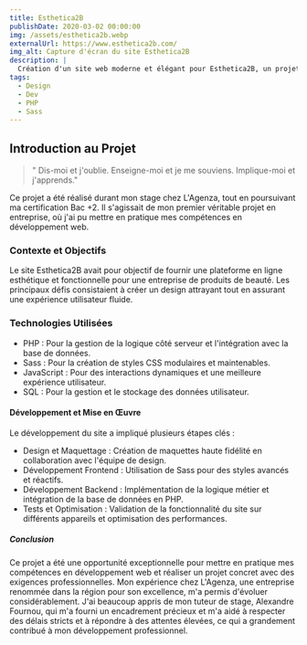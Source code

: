 ```yaml
---
title: Esthetica2B
publishDate: 2020-03-02 00:00:00
img: /assets/esthetica2b.webp
externalUrl: https://www.esthetica2b.com/
img_alt: Capture d'écran du site Esthetica2B
description: |
  Création d'un site web moderne et élégant pour Esthetica2B, un projet réalisé durant mon stage chez L'Agenza, mettant en avant des compétences en PHP et Sass.
tags:
  - Design
  - Dev
  - PHP
  - Sass
---
```


## Introduction au Projet

> " Dis-moi et j'oublie. Enseigne-moi et je me souviens. Implique-moi et j'apprends."

Ce projet a été réalisé durant mon stage chez L'Agenza, tout en poursuivant ma certification Bac +2. Il s'agissait de mon premier véritable projet en entreprise, où j'ai pu mettre en pratique mes compétences en développement web.

### Contexte et Objectifs

Le site Esthetica2B avait pour objectif de fournir une plateforme en ligne esthétique et fonctionnelle pour une entreprise de produits de beauté. Les principaux défis consistaient à créer un design attrayant tout en assurant une expérience utilisateur fluide.

### Technologies Utilisées

- PHP : Pour la gestion de la logique côté serveur et l'intégration avec la base de données.
- Sass : Pour la création de styles CSS modulaires et maintenables.
- JavaScript : Pour des interactions dynamiques et une meilleure expérience utilisateur.
- SQL : Pour la gestion et le stockage des données utilisateur.

#### Développement et Mise en Œuvre

Le développement du site a impliqué plusieurs étapes clés :

- Design et Maquettage : Création de maquettes haute fidélité en collaboration avec l'équipe de design.
- Développement Frontend : Utilisation de Sass pour des styles avancés et réactifs.
- Développement Backend : Implémentation de la logique métier et intégration de la base de données en PHP.
- Tests et Optimisation : Validation de la fonctionnalité du site sur différents appareils et optimisation des performances.

##### Conclusion

Ce projet a été une opportunité exceptionnelle pour mettre en pratique mes compétences en développement web et réaliser un projet concret avec des exigences professionnelles. Mon expérience chez L'Agenza, une entreprise renommée dans la région pour son excellence, m'a permis d'évoluer considérablement. J'ai beaucoup appris de mon tuteur de stage, Alexandre Fournou, qui m'a fourni un encadrement précieux et m'a aidé à respecter des délais stricts et à répondre à des attentes élevées, ce qui a grandement contribué à mon développement professionnel.
